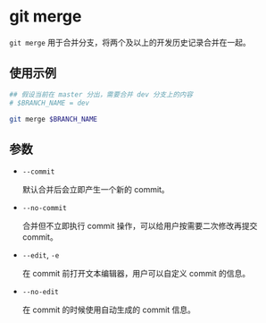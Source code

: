 # git merge

`git merge` 用于合并分支，将两个及以上的开发历史记录合并在一起。

## 使用示例

```bash
## 假设当前在 master 分出，需要合并 dev 分支上的内容
# $BRANCH_NAME = dev

git merge $BRANCH_NAME
```

## 参数

  - `--commit`

    默认合并后会立即产生一个新的 commit。

  - `--no-commit`

    合并但不立即执行 commit 操作，可以给用户按需要二次修改再提交 commit。

  - `--edit`, `-e`

    在 commit 前打开文本编辑器，用户可以自定义 commit 的信息。

  - `--no-edit`

    在 commit 的时候使用自动生成的 commit 信息。
